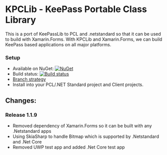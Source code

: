 # KPCLib - KeePass Portable Class Library

This is a port of KeePassLib to PCL and .netstandard so that it can be used to build with Xamarin.Forms. With KPCLib and Xamarin.Forms, we can build KeePass based applications on all major platforms.


### Setup
* Available on NuGet: [![NuGet](https://img.shields.io/nuget/v/Xam.Plugin.Media.svg?label=NuGet)](https://www.nuget.org/packages/KPCLib)
* Build status: [![Build status](https://ci.appveyor.com/api/projects/status/ugxm1im7nsl634uy/branch/develop?svg=true)](https://ci.appveyor.com/project/shugaoye/kpclib/branch/develop)
* [Branch strategy](https://www.atlassian.com/git/tutorials/comparing-workflows/gitflow-workflow)
* Install into your PCL/.NET Standard project and Client projects.

## Changes:

### Release 1.1.9
 - Removed dependency of Xamarin.Forms so it can be built with any .Netstandard apps
 - Using SkiaSharp to handle Bitmap which is supported by .Netstandard and .Net Core
 - Removed UWP test app and added .Net Core test app